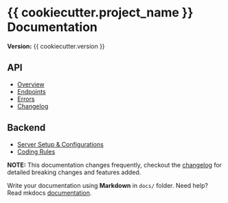 # {{ cookiecutter.project_name }} Documentation

__Version:__ {{ cookiecutter.version }}

## API

- [Overview](api/overview.md)
- [Endpoints](api/endpoints.md)
- [Errors](api/errors.md)
- [Changelog](api/changelog.md)

## Backend

- [Server Setup & Configurations](backend/server_config.md)
- [Coding Rules](backend/coding_rules.md)

__NOTE:__ This documentation changes frequently, checkout the [changelog](api/changelog.md) for detailed breaking changes and features added.

Write your documentation using __Markdown__ in `docs/` folder. Need help? Read mkdocs [documentation][mkdocs].

[mkdocs]: http://www.mkdocs.org/user-guide/writing-your-docs/
